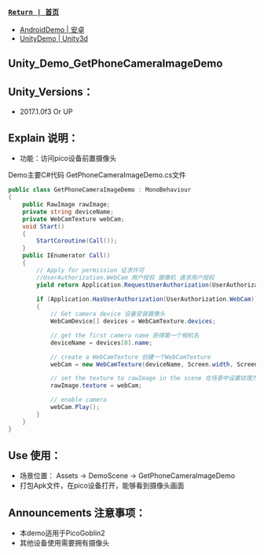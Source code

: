 

###  [ `Return | 首页` ](https://github.com/PicoSupport/PicoSupport)
* [AndroidDemo | 安卓](https://github.com/PicoSupport/PicoSupport/blob/master/android.md)
* [UnityDemo | Unity3d](https://github.com/PicoSupport/PicoSupport/blob/master/unity.md)

## Unity_Demo_GetPhoneCameraImageDemo

## Unity_Versions：
- 2017.1.0f3 Or UP

## Explain 说明：

- 功能：访问pico设备前置摄像头

Demo主要C#代码 GetPhoneCameraImageDemo.cs文件

```C#
public class GetPhoneCameraImageDemo : MonoBehaviour
{   
    public RawImage rawImage;
    private string deviceName;
    private WebCamTexture webCam;
    void Start()
    {
        StartCoroutine(Call());
    }
    public IEnumerator Call()
    {
        // Apply for permission 征求许可
        //UserAuthorization.WebCam 用户授权 摄像机 请求用户授权
        yield return Application.RequestUserAuthorization(UserAuthorization.WebCam);
        
        if (Application.HasUserAuthorization(UserAuthorization.WebCam))
        {
            // Get camera device 设备安装摄像头
            WebCamDevice[] devices = WebCamTexture.devices;

            // get the first camera name 获得第一个相机名
            deviceName = devices[0].name;

            // create a WebCamTexture 创建一个WebCamTexture
            webCam = new WebCamTexture(deviceName, Screen.width, Screen.height, 60);

            // set the texture to rawImage in the scene 在场景中设置纹理为rawImage
            rawImage.texture = webCam;

            // enable camera
            webCam.Play();
        }
    }
}

```

## Use 使用：
- 场景位置： Assets -> DemoScene -> GetPhoneCameraImageDemo
- 打包Apk文件，在pico设备打开，能够看到摄像头画面

## Announcements 注意事项：
- 本demo适用于PicoGoblin2
- 其他设备使用需要拥有摄像头

